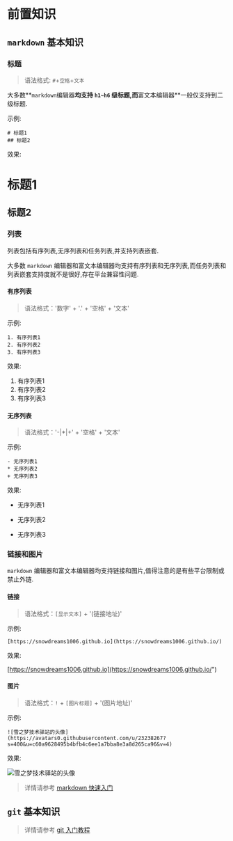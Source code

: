 # 前置知识

## `markdown` 基本知识

### 标题

> 语法格式: `#`+`空格`+`文本`

大多数**`markdown`编辑器**均支持 `h1~h6` 级标题,而**富文本编辑器**一般仅支持到二级标题.

示例:

```
# 标题1
## 标题2
```

效果:

# 标题1
## 标题2

### 列表

列表包括有序列表,无序列表和任务列表,并支持列表嵌套.

大多数 `markdown` 编辑器和富文本编辑器均支持有序列表和无序列表,而任务列表和列表嵌套支持度就不是很好,存在平台兼容性问题.

#### 有序列表

> 语法格式：'数字' + '.' + '空格' + '文本'

示例:

```
1. 有序列表1 
2. 有序列表2 
3. 有序列表3 
```

效果:

1. 有序列表1 
2. 有序列表2 
3. 有序列表3 

#### 无序列表

> 语法格式：'-|*|+' + '空格' + '文本'

示例:

```
- 无序列表1 
* 无序列表2 
+ 无序列表3 
```

效果:

- 无序列表1 
* 无序列表2 
+ 无序列表3 

### 链接和图片

`markdown` 编辑器和富文本编辑器均支持链接和图片,值得注意的是有些平台限制或禁止外链.

#### 链接

> 语法格式：`[显示文本]` + '(链接地址)'

示例:

```
[https://snowdreams1006.github.io](https://snowdreams1006.github.io/)
```

效果:

[https://snowdreams1006.github.io](https://snowdreams1006.github.io/")

#### 图片

> 语法格式：`!` + `[图片标题]` + '(图片地址)'

示例:

```
![雪之梦技术驿站的头像](https://avatars0.githubusercontent.com/u/23238267?s=400&u=c60a9628495b4bfb4c6ee1a7bba8e3a8d265ca96&v=4)
```

效果:

![雪之梦技术驿站的头像](https://avatars0.githubusercontent.com/u/23238267?s=400&u=c60a9628495b4bfb4c6ee1a7bba8e3a8d265ca96&v=4)









> 详情请参考 [markdown 快速入门](https://snowdreams1006.github.io/markdown/)


## `git` 基本知识

> 详情请参考 [git 入门教程](https://snowdreams1006.github.io/git/)